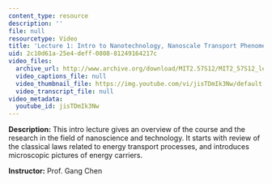 ```yaml
---
content_type: resource
description: ''
file: null
resourcetype: Video
title: 'Lecture 1: Intro to Nanotechnology, Nanoscale Transport Phenomena'
uid: 2c10d61a-25e4-deff-0808-81249164217c
video_files:
  archive_url: http://www.archive.org/download/MIT2.57S12/MIT2_57S12_lec01_300k.mp4
  video_captions_file: null
  video_thumbnail_file: https://img.youtube.com/vi/jisTDmIk3Nw/default.jpg
  video_transcript_file: null
video_metadata:
  youtube_id: jisTDmIk3Nw
---
```


**Description:** This intro lecture gives an overview of the course and the research in the field of nanoscience and technology. It starts with review of the classical laws related to energy transport processes, and introduces microscopic pictures of energy carriers.

**Instructor:** Prof. Gang Chen